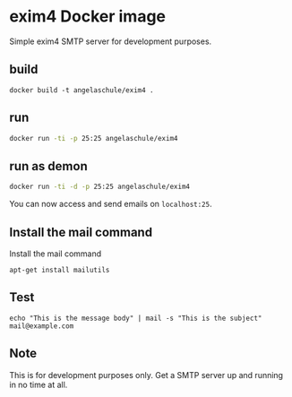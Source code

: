# exim4 Docker image

Simple exim4 SMTP server for development purposes.


## build 

```shell
docker build -t angelaschule/exim4 .
```


## run 

```bash
docker run -ti -p 25:25 angelaschule/exim4
```

## run as demon

```bash
docker run -ti -d -p 25:25 angelaschule/exim4
```

You can now access and send emails on `localhost:25`.


## Install the mail command

Install the mail command

```shell
apt-get install mailutils 
```

## Test

```shell
echo "This is the message body" | mail -s "This is the subject" mail@example.com
```

## Note

This is for development purposes only. Get a SMTP server up and running in no
time at all.
